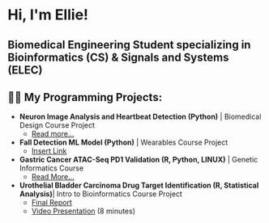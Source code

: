 <h1>Hi, I'm Ellie!</h1> 
<h2>Biomedical Engineering Student specializing in Bioinformatics (CS) & Signals and Systems (ELEC)</h2>

<h2>👩‍💻 My Programming Projects:</h2>

- <b>Neuron Image Analysis and Heartbeat Detection (Python)</b> | Biomedical Design Course Project
  - [Read more...](https://github.com/elli-4975/signal-processing/tree/main)
- <b>Fall Detection ML Model (Python)</b> | Wearables Course Project
  - [Insert Link]()
- <b>Gastric Cancer ATAC-Seq PD1 Validation (R, Python, LINUX)</b> | Genetic Informatics Course 
  - [Read More...](https://github.com/elli-4975/gastric-cancer)
- <b>Urothelial Bladder Carcinoma Drug Target Identification (R, Statistical Analysis)</b>| Intro to Bioinformatics Course Project
  - [Final Report](https://drive.google.com/file/d/1KJ898ymtGQoLgdld8TKdA0QfT5VS8amW/view?usp=sharing)
  - [Video Presentation](https://youtu.be/RKPJOmsFqL0) (8 minutes)
  
